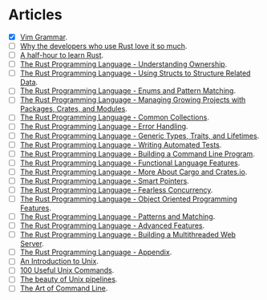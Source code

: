 # Articles

- [x] [Vim Grammar](http://takac.github.io/2013/01/30/vim-grammar/).
- [ ] [Why the developers who use Rust love it so much](https://stackoverflow.blog/2020/06/05/why-the-developers-who-use-rust-love-it-so-much/).
- [ ] [A half-hour to learn Rust](https://fasterthanli.me/blog/2020/a-half-hour-to-learn-rust/).
- [ ] [The Rust Programming Language - Understanding Ownership](https://doc.rust-lang.org/book/ch04-00-understanding-ownership.html).
- [ ] [The Rust Programming Language - Using Structs to Structure Related Data](https://doc.rust-lang.org/book/ch05-00-structs.html).
- [ ] [The Rust Programming Language - Enums and Pattern Matching](https://doc.rust-lang.org/book/ch06-00-enums.html).
- [ ] [The Rust Programming Language - Managing Growing Projects with Packages, Crates, and Modules](https://doc.rust-lang.org/book/ch07-00-managing-growing-projects-with-packages-crates-and-modules.html).
- [ ] [The Rust Programming Language - Common Collections](https://doc.rust-lang.org/book/ch08-00-common-collections.html).
- [ ] [The Rust Programming Language - Error Handling](https://doc.rust-lang.org/book/ch09-00-error-handling.html).
- [ ] [The Rust Programming Language - Generic Types, Traits, and Lifetimes](https://doc.rust-lang.org/book/ch10-00-generics.html).
- [ ] [The Rust Programming Language - Writing Automated Tests](https://doc.rust-lang.org/book/ch11-00-testing.html).
- [ ] [The Rust Programming Language - Building a Command Line Program](https://doc.rust-lang.org/book/ch12-00-an-io-project.html).
- [ ] [The Rust Programming Language - Functional Language Features](https://doc.rust-lang.org/book/ch13-00-functional-features.html).
- [ ] [The Rust Programming Language - More About Cargo and Crates.io](https://doc.rust-lang.org/book/ch14-00-more-about-cargo.html).
- [ ] [The Rust Programming Language - Smart Pointers](https://doc.rust-lang.org/book/ch15-00-smart-pointers.html).
- [ ] [The Rust Programming Language - Fearless Concurrency](https://doc.rust-lang.org/book/ch16-00-concurrency.html).
- [ ] [The Rust Programming Language - Object Oriented Programming Features](https://doc.rust-lang.org/book/ch17-00-oop.html).
- [ ] [The Rust Programming Language - Patterns and Matching](https://doc.rust-lang.org/book/ch18-00-patterns.html).
- [ ] [The Rust Programming Language - Advanced Features](https://doc.rust-lang.org/book/ch19-00-advanced-features.html).
- [ ] [The Rust Programming Language - Building a Multithreaded Web Server](https://doc.rust-lang.org/book/ch20-00-final-project-a-web-server.html).
- [ ] [The Rust Programming Language - Appendix](https://doc.rust-lang.org/book/appendix-00.html).
- [ ] [An Introduction to Unix](http://oliverelliott.org/article/computing/tut_unix/).
- [ ] [100 Useful Unix Commands](http://oliverelliott.org/article/computing/ref_unix/).
- [ ] [The beauty of Unix pipelines](https://prithu.xyz/posts/unix-pipeline/).
- [ ] [The Art of Command Line](https://github.com/jlevy/the-art-of-command-line).

